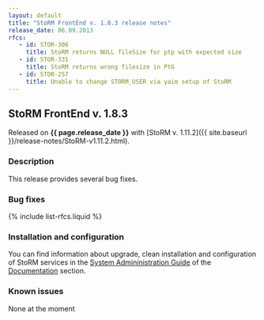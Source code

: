 ```yaml
---
layout: default
title: "StoRM FrontEnd v. 1.8.3 release notes"
release_date: 06.09.2013
rfcs:
   - id: STOR-306
     title: StoRM returns NULL fileSize for ptp with expected size
   - id: STOR-331
     title: StoRM returns wrong filesize in PtG
   - id: STOR-257
     title: Unable to change STORM_USER via yaim setup of StoRM
---
```


## StoRM FrontEnd v. 1.8.3

Released on **{{ page.release_date }}** with [StoRM v. 1.11.2]({{ site.baseurl }}/release-notes/StoRM-v1.11.2.html).

### Description

This release provides several bug fixes.

### Bug fixes

{% include list-rfcs.liquid %}

### Installation and configuration

You can find information about upgrade, clean installation and configuration of StoRM services in the [System Admininistration Guide][storm-sysadmin-guide] of the [Documentation][storm-documentation] section.

### Known issues

None at the moment

[storm-documentation]: {{site.baseurl}}/documentation.html
[storm-sysadmin-guide]: {{site.baseurl}}/documentation/sysadmin-guide/1.11.2
